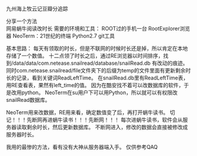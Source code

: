 九州海上牧云记豆瓣分追踪

分享一个方法\
网易蜗牛阅读改时长
需要的环境和工具：
ROOT过的手机一台
RootExplorer浏览器
NeoTerm：21世纪的终端
Python2.7
git工具

基本思路：
每天有领取的时长，但是不联网的时候时长还是掉，所以肯定在本地存储了一个数值。
十二点领了时长之后，通过RE浏览器以时间排序，找到/data/data/com.netease.snailread/database/snailRead.db
有改动的痕迹。
同时com.netease.snailread/file文件夹下的后缀为temp的文件里面有更新剩余时长的记录，看到关键词ReadLeftTime。
在snailRead.db里有ReadLeftTime表，用RE查看表，果然有left_time的值。
因为在酷安找不着可以改数据库的软件，于是改用python。
NeoTerm在su用户下可以用Python，所以就可以有权限改snailRead数据库。

NeoTerm用来改数据，RE用来看，确定数值变了后，再打开蜗牛读书。
切记！！！先断网再进蜗牛读书！！！先断网！！！
每次进蜗牛读书，软件会从服务器读取剩余时长，然后更新数据库。
不断网进入，修改的数据会直接被修改成服务器时长。

我用的最惨的方法，看有没有大神从服务器端入手。
仅供参考QAQ
